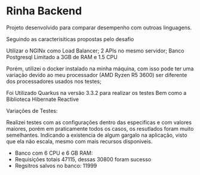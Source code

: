 # Rinha Backend

Projeto desenvolvido para comparar desempenho com outroas linguagens.

Seguindo as caracterisiticas propostas pelo desafio

Utilizar o NGINx como Load Balancer;
2 APIs no mesmo servidor;
Banco Postgresql
Limitado a 3GB de RAM e 1.5 CPU

Porém, utilizei o docker instalado na minha máquina, com isso pode ter uma variação devido ao meu processador (AMD Ryzen R5 3600) ser diferente dos processadores usados nos testes;

Foi Utilizado Quarkus na versão 3.3.2 para realizar os testes
Bem como a Biblioteca Hibernate Reactive




Variações de Testes:

Realizei testes com as configurações dentro das especificas e com valores maiores, porém em praticamente todos os casos, os resutlados foram muito semelhantes.
Indicando a existencia de algum gargalo na aplicação, visto que ela não escala, mesmo com mais recursos disponiveis.

 - Banco com 6 CPU e 6 GB RAM:
 - Requisições totais 47115, dessas 30800 foram sucesso
 - Regsitros salvos no banco: 11999



